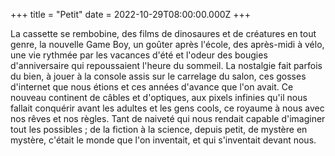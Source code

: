 +++
title = "Petit"
date = 2022-10-29T08:00:00.000Z
+++

La cassette se rembobine, des films de dinosaures et de créatures en tout genre, la nouvelle Game Boy, un goûter après l'école, des après-midi à vélo, une vie rythmée par les vacances d'été et l'odeur des bougies d'anniversaire qui repoussaient l'heure du sommeil. La nostalgie fait parfois du bien, à jouer à la console assis sur le carrelage du salon, ces gosses d'internet que nous étions et ces années d'avance que l'on avait. Ce nouveau continent de câbles et d'optiques, aux pixels infinies qu'il nous fallait conquérir avant les adultes et les gens cools, ce royaume à nous avec nos rêves et nos règles. Tant de naiveté qui nous rendait capable d'imaginer tout les possibles ; de la fiction à la science, depuis petit, de mystère en mystère, c'était le monde que l'on inventait, et qui s'inventait devant nous.
